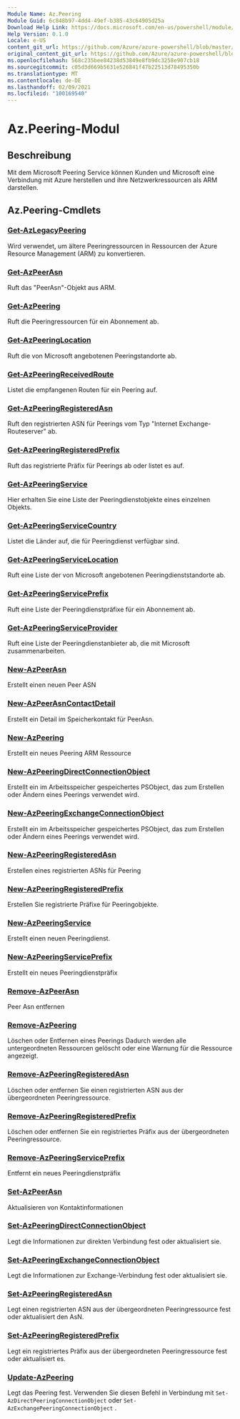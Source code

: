 ```yaml
---
Module Name: Az.Peering
Module Guid: 6c848b97-4dd4-49ef-b385-43c64905d25a
Download Help Link: https://docs.microsoft.com/en-us/powershell/module/az.peering.md
Help Version: 0.1.0
Locale: e-US
content_git_url: https://github.com/Azure/azure-powershell/blob/master/src/Peering/Peering/help/Az.Peering.md
original_content_git_url: https://github.com/Azure/azure-powershell/blob/master/src/Peering/Peering/help/Az.Peering.md
ms.openlocfilehash: 568c235bee84238d53849e8fb9dc3258e907cb18
ms.sourcegitcommit: c05d3d669b5631e526841f47b22513d78495350b
ms.translationtype: MT
ms.contentlocale: de-DE
ms.lasthandoff: 02/09/2021
ms.locfileid: "100169540"
---
```

# Az.Peering-Modul
## Beschreibung
Mit dem Microsoft Peering Service können Kunden und Microsoft eine Verbindung mit Azure herstellen und ihre Netzwerkressourcen als ARM darstellen.

## Az.Peering-Cmdlets
### [Get-AzLegacyPeering](Get-AzLegacyPeering.md)
Wird verwendet, um ältere Peeringressourcen in Ressourcen der Azure Resource Management (ARM) zu konvertieren. 

### [Get-AzPeerAsn](Get-AzPeerAsn.md)
Ruft das "PeerAsn"-Objekt aus ARM.

### [Get-AzPeering](Get-AzPeering.md)
Ruft die Peeringressourcen für ein Abonnement ab.

### [Get-AzPeeringLocation](Get-AzPeeringLocation.md)
Ruft die von Microsoft angebotenen Peeringstandorte ab.

### [Get-AzPeeringReceivedRoute](Get-AzPeeringReceivedRoute.md)
Listet die empfangenen Routen für ein Peering auf.

### [Get-AzPeeringRegisteredAsn](Get-AzPeeringRegisteredAsn.md)
Ruft den registrierten ASN für Peerings vom Typ "Internet Exchange-Routeserver" ab.

### [Get-AzPeeringRegisteredPrefix](Get-AzPeeringRegisteredPrefix.md)
Ruft das registrierte Präfix für Peerings ab oder listet es auf.

### [Get-AzPeeringService](Get-AzPeeringService.md)
Hier erhalten Sie eine Liste der Peeringdienstobjekte eines einzelnen Objekts.

### [Get-AzPeeringServiceCountry](Get-AzPeeringServiceCountry.md)
Listet die Länder auf, die für Peeringdienst verfügbar sind.

### [Get-AzPeeringServiceLocation](Get-AzPeeringServiceLocation.md)
Ruft eine Liste der von Microsoft angebotenen Peeringdienststandorte ab.

### [Get-AzPeeringServicePrefix](Get-AzPeeringServicePrefix.md)
Ruft eine Liste der Peeringdienstpräfixe für ein Abonnement ab.

### [Get-AzPeeringServiceProvider](Get-AzPeeringServiceProvider.md)
Ruft eine Liste der Peeringdienstanbieter ab, die mit Microsoft zusammenarbeiten.

### [New-AzPeerAsn](New-AzPeerAsn.md)
Erstellt einen neuen Peer ASN 

### [New-AzPeerAsnContactDetail](New-AzPeerAsnContactDetail.md)
Erstellt ein Detail im Speicherkontakt für PeerAsn. 

### [New-AzPeering](New-AzPeering.md)
Erstellt ein neues Peering ARM Ressource

### [New-AzPeeringDirectConnectionObject](New-AzPeeringDirectConnectionObject.md)
Erstellt ein im Arbeitsspeicher gespeichertes PSObject, das zum Erstellen oder Ändern eines Peerings verwendet wird.

### [New-AzPeeringExchangeConnectionObject](New-AzPeeringExchangeConnectionObject.md)
Erstellt ein im Arbeitsspeicher gespeichertes PSObject, das zum Erstellen oder Ändern eines Peerings verwendet wird.

### [New-AzPeeringRegisteredAsn](New-AzPeeringRegisteredAsn.md)
Erstellen eines registrierten ASNs für Peering

### [New-AzPeeringRegisteredPrefix](New-AzPeeringRegisteredPrefix.md)
Erstellen Sie registrierte Präfixe für Peeringobjekte.

### [New-AzPeeringService](New-AzPeeringService.md)
Erstellt einen neuen Peeringdienst.

### [New-AzPeeringServicePrefix](New-AzPeeringServicePrefix.md)
Erstellt ein neues Peeringdienstpräfix

### [Remove-AzPeerAsn](Remove-AzPeerAsn.md)
Peer Asn entfernen

### [Remove-AzPeering](Remove-AzPeering.md)
Löschen oder Entfernen eines Peerings Dadurch werden alle untergeordneten Ressourcen gelöscht oder eine Warnung für die Ressource angezeigt.

### [Remove-AzPeeringRegisteredAsn](Remove-AzPeeringRegisteredAsn.md)
Löschen oder entfernen Sie einen registrierten ASN aus der übergeordneten Peeringressource.

### [Remove-AzPeeringRegisteredPrefix](Remove-AzPeeringRegisteredPrefix.md)
Löschen oder entfernen Sie ein registriertes Präfix aus der übergeordneten Peeringressource.

### [Remove-AzPeeringServicePrefix](Remove-AzPeeringServicePrefix.md)
Entfernt ein neues Peeringdienstpräfix

### [Set-AzPeerAsn](Set-AzPeerAsn.md)
Aktualisieren von Kontaktinformationen

### [Set-AzPeeringDirectConnectionObject](Set-AzPeeringDirectConnectionObject.md)
Legt die Informationen zur direkten Verbindung fest oder aktualisiert sie. 

### [Set-AzPeeringExchangeConnectionObject](Set-AzPeeringExchangeConnectionObject.md)
Legt die Informationen zur Exchange-Verbindung fest oder aktualisiert sie. 

### [Set-AzPeeringRegisteredAsn](Set-AzPeeringRegisteredAsn.md)
Legt einen registrierten ASN aus der übergeordneten Peeringressource fest oder aktualisiert den AsN.

### [Set-AzPeeringRegisteredPrefix](Set-AzPeeringRegisteredPrefix.md)
Legt ein registriertes Präfix aus der übergeordneten Peeringressource fest oder aktualisiert es.

### [Update-AzPeering](Update-AzPeering.md)
Legt das Peering fest. Verwenden Sie diesen Befehl in Verbindung mit `Set-AzDirectPeeringConnectionObject` oder `Set-AzExchangePeeringConnectionObject` .

